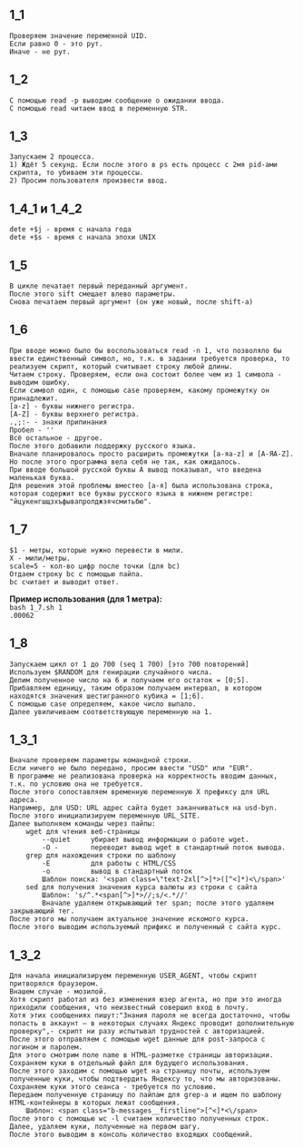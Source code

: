 ## 1_1
	Проверяем значение переменной UID.
	Если равно 0 - это рут.
	Иначе - не рут.

## 1_2
	С помощью read -p выводим сообщение о ожидании ввода.
	С помощью read читаем ввод в переменную STR.

## 1_3
	Запускаем 2 процесса.
	1) Ждёт 5 секунд. Если после этого в ps есть процесс с 2мя pid-ами скрипта, то убиваем эти процессы.
	2) Просим пользователя произвести ввод. 

## 1_4_1 и 1_4_2
	dete +$j - время с начала года
	dete +$s - время с начала эпохи UNIX

## 1_5
	В цикле печатает первый переданный аргумент.
	После этого sift смещает влево параметры.
	Снова печатаем первый аргумент (он уже новый, после shift-а)

## 1_6
	При вводе можно было бы воспользоваться read -n 1, что позволяло бы ввести единственный символ, но, т.к. в задании требуется проверка, то реализуем скрипт, который считывает строку любой длины.
	Читаем строку. Проверяем, если она состоит более чем из 1 символа - выводим ошибку.
	Если символ один, с помощью case проверяем, какому промежутку он принадлежит.
	[a-z] - буквы нижнего регистра.
	[A-Z] - буквы верхнего регистра.
	.,;:- - знаки припинания
	Пробел - ''
	Всё остальное - другое.
	После этого добавили поддержку русского языка.
	Вначале планировалось просто расширить промежутки [а-яa-z] и [А-ЯA-Z].
	Но после этого программа вела себя не так, как ожидалось.
	При вводе большой русской буквы А вывод показывал, что введена маленькая буква.
	Для решения этой проблемы вместео [а-я] была использована строка, которая содержит все буквы русского языка в нижнем регистре: "йцукенгшщзхъфывапролджэячсмитьбю". 

## 1_7
	$1 - метры, которые нужно перевести в мили.
	X - мили/метры.
	scale=5 - кол-во цифр после точки (для bc)
	Отдаем строку bc с помощью пайпа.
	bc считает и выводит ответ.
__Пример использования (для 1 метра):__  
`bash 1_7.sh 1`  
`.00062`  

## 1_8
	Запускаем цикл от 1 до 700 (seq 1 700) [это 700 повторений]
	Используем $RANDOM для генирации случайного числа.
	Делим полученное число на 6 и получаем его остаток = [0;5].
	Прибавляем единицу, таким образом получаем интервал, в котором находятся значения шестигранного кубика = [1;6].
	С помощью case определяем, какое число выпало.
	Далее увиличиваем соответствующую переменную на 1.

## 1_3_1
	Вначале проверяем параметры командной строки.
	Если ничего не было передано, просим ввести "USD" или "EUR".
	В программе не реализована проверка на корректность вводим данных, т.к. по условию она не требуется.
	После этого сопоставляем временную переменную Х префиксу для URL адреса.
	Например, для USD: URL адрес сайта будет заканчиваться на usd-byn.
	После этого инициализируем переменную URL_SITE.
	Далее выполняем команды через пайпы:
		wget для чтения веб-страницы
			--quiet     убирает вывод информации о работе wget.
			-O - 	    переводит вывод wget в стандартный поток вывода.
		grep для нахождения строки по шаблону
			-E          для работы с HTML/CSS
			-o          вывод в стандартный поток
			Шаблон поиска: '<span class=\"text-2xl[^>]*>([^<]*)<\/span>'
		sed для получения значения курса валюты из строки с сайта
			Шаблон: 's/^.*<span[^>]*>//;s/<.*//'
			Вначале удаляем открывающий тег span; после этого удаляем закрывающий тег. 
    После этого мы получаем актуальное значение искомого курса.
	После этого выводим используемый прификс и полученный с сайта курс. 

## 1_3_2
	Для начала инициализируем переменную USER_AGENT, чтобы скрипт притворялся браузером.
	Внашем случае - мозилой.
	Хотя скрипт работал из без изменения юзер агента, но при это иногда приходили сообщения, что неизвестный совершил вход в почту.
	Хотя этих сообщениях пишут:"Знания пароля не всегда достаточно, чтобы попасть в аккаунт — в некоторых случаях Яндекс проводит дополнительную проверку",- скрипт ни разу испытывал трудностей с авторизацией.
	После этого отправляем с помощью wget данные для post-запроса с логином и паролем.
	Для этого смотрим поле name в HTML-разметке страницы авторизации.
	Сохраняем куки в отдельный файл для будущего использования.
	После этого заходим с помощью wget на страницу почты, используем полученные куки, чтобы подтвердить Яндексу то, что мы авторизованы.
	Сохраняем куки этого сеанса - требуется по условию.
	Передаем полученную страницу по пайпам для grep-а и ищем по шаблону HTML-контейнеры в которых лежат сообщения.
		Шаблон: <span class="b-messages__firstline">[^<]*<\/span>
	После этого с помощью wc -l считаем количество полученных строк.
	Далее, удаляем куки, полученные на первом шагу.
	После этого выводим в консоль количество входящих сообщений. 
